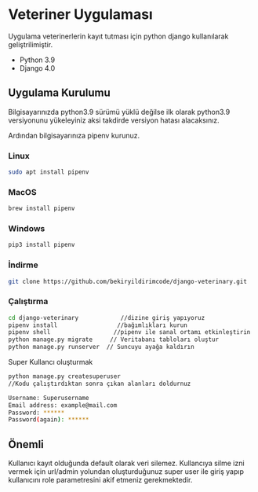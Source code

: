 # Veteriner Uygulaması

Uygulama veterinerlerin kayıt tutması için python django kullanılarak geliştrilimiştir.

- Python 3.9
- Django 4.0



## Uygulama Kurulumu

Bilgisayarınızda python3.9 sürümü yüklü değilse ilk olarak python3.9 versiyonunu yükeleyiniz
aksi takdirde  versiyon hatası alacaksınız.

Ardından bilgisayarınıza  pipenv kurunuz.
### Linux
```sh
sudo apt install pipenv
```
### MacOS
```sh
brew install pipenv
```

### Windows
```sh
pip3 install pipenv
```
### İndirme
```sh
git clone https://github.com/bekiryildirimcode/django-veterinary.git
```

### Çalıştırma
```sh
cd django-veterinary            //dizine giriş yapıyoruz
pipenv install                 //bağımlıkları kurun
pipenv shell                  //pipenv ile sanal ortamı etkinleştirin
python manage.py migrate     // Veritabanı tabloları oluştur
python manage.py runserver  // Suncuyu ayağa kaldırın
```

Super Kullancı oluşturmak

```sh
python manage.py createsuperuser
//Kodu çalıştırdıktan sonra çıkan alanları doldurnuz

Username: Superusername
Email address: example@mail.com
Password: ******  
Password(again): ******
```

## Önemli
Kullanıcı kayıt olduğunda default olarak veri silemez.
Kullancıya silme izni vermek için url/admin  yolundan oluşturduğunuz super user ile giriş yapıp
kullanıcını role parametresini akif etmeniz gerekmektedir.



